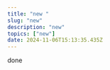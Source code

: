 ```yaml
---
title: "new "
slug: "new"
description: "new"
topics: ["new"]
date: 2024-11-06T15:13:35.435Z
---
```


<p>done</p>